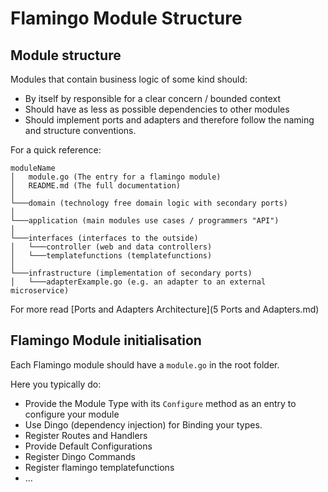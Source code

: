 # Flamingo Module Structure

## Module structure
Modules that contain business logic of some kind should:

* By itself by responsible for a clear concern / bounded context
* Should have as less as possible dependencies to other modules
* Should implement ports and adapters and therefore follow the naming and structure conventions.

For a quick reference:

```
moduleName
│   module.go (The entry for a flamingo module)
│   README.md (The full documentation)
│
└───domain (technology free domain logic with secondary ports)      
│   
└───application (main modules use cases / programmers "API")
│
└───interfaces (interfaces to the outside)
│   └───controller (web and data controllers)
│   └───templatefunctions (templatefunctions)
│
└───infrastructure (implementation of secondary ports)
│   └───adapterExample.go (e.g. an adapter to an external microservice)

```

For more read [Ports and Adapters Architecture](5 Ports and Adapters.md)

## Flamingo Module initialisation
Each Flamingo module should have a `module.go` in the root folder.

Here you typically do:

* Provide the Module Type with its `Configure` method as an entry to configure your module
* Use Dingo (dependency injection) for Binding your types.
* Register Routes and Handlers
* Provide Default Configurations
* Register Dingo Commands
* Register flamingo templatefunctions
* ...


